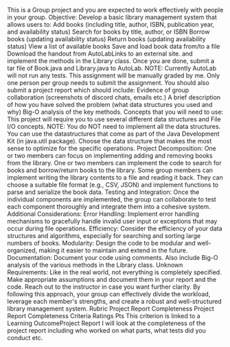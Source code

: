 This is a Group project and you are expected to work effectively with people in your group.
Objective:
Develop a basic library management system that allows users to:
Add books (including title, author, ISBN, publication year, and availability status)
Search for books by title, author, or ISBN
Borrow books (updating availability status)
Return books (updating availability status)
View a list of available books
Save and load book data from/to a file
Download the handout from AutoLabLinks to an external site. and implement the methods in the Library class.  Once you are done, submit a tar file of Book.java and Library.java to AutoLab.  NOTE: Currently AutoLab will not run any tests. This assignment will be manually graded by me. Only one person per group needs to submit the assignment.
You should also submit a project report which should include:
Evidence of group collaboration (screenshots of discord chats, emails etc.)
A brief description of how you have solved the problem (what data structures you used and why)
Big-O analysis of the key methods.
Concepts that you will need to use:
This project will require you to use several different data structures and File I/O concepts. NOTE: You do NOT need to implement all the data structures. You can use the datastructures that come as part of the Java Development Kit (in java.util package). Choose the data structure that makes the most sense to optimize for the specific operations.
Project Decomposition:
One or two members can focus on implementing adding and removing books from the library.
One or two members can implement the code to search for books and borrow/return books to the library.
Some group members can implement writing the library contents to a file and reading it back. They can choose a suitable file format (e.g., CSV, JSON) and implement functions to parse and serialize the book data.
Testing and Integration:
Once the individual components are implemented, the group can collaborate to test each component thoroughly and integrate them into a cohesive system.
Additional Considerations:
Error Handling: Implement error handling mechanisms to gracefully handle invalid user input or exceptions that may occur during file operations.
Efficiency: Consider the efficiency of your data structures and algorithms, especially for searching and sorting large numbers of books.
Modularity: Design the code to be modular and well-organized, making it easier to maintain and extend in the future.
Documentation: Document your code using comments. Also include Big-O analysis of the various methods in the Library class.
Unknown Requirements: Like in the real world, not everything is completely specified. Make appropriate assumptions and document them in your report and the code. Reach out to the instructor in case you want further clarity.
By following this approach, your group can effectively divide the workload, leverage each member's strengths, and create a robust and well-structured library management system.
Rubric
Project Report Completeness
Project Report Completeness
Criteria	Ratings	Pts
This criterion is linked to a Learning OutcomeProject Report
I will look at the completeness of the project report including who worked on what parts, what tests did you conduct etc.
